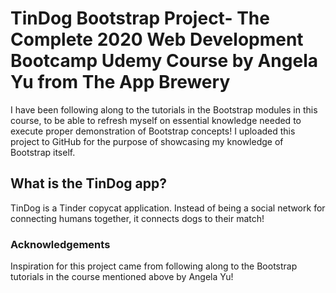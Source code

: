 # TinDog Bootstrap Project- The Complete 2020 Web Development Bootcamp Udemy Course by Angela Yu from The App Brewery
I have been following along to the tutorials in the Bootstrap modules in this course, to be able to refresh myself on essential knowledge needed to execute proper demonstration of Bootstrap concepts! I uploaded this project to GitHub for the purpose of showcasing my knowledge of Bootstrap itself.
## What is the TinDog app?
TinDog is a Tinder copycat application. Instead of being a social network for connecting humans together, it connects dogs to their match! 
### Acknowledgements
Inspiration for this project came from following along to the Bootstrap tutorials in the course mentioned above by Angela Yu!
